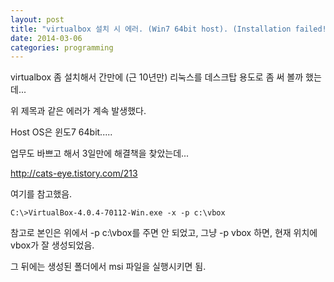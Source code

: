 ```yaml
---
layout: post
title: "virtualbox 설치 시 에러. (Win7 64bit host). (Installation failed! Error: 파일 이름, 디렉터리 이름 또는 볼륨 레이블 구문이 잘못되었습니다.)"
date: 2014-03-06 
categories: programming
---
```


virtualbox 좀 설치해서 간만에 (근 10년만) 리눅스를 데스크탑 용도로 좀 써 볼까 했는데...

위 제목과 같은 에러가 계속 발생했다.

Host OS은 윈도7 64bit.....

업무도 바쁘고 해서 3일만에 해결책을 찾았는데...

http://cats-eye.tistory.com/213

여기를 참고했음.

    C:\>VirtualBox-4.0.4-70112-Win.exe -x -p c:\vbox

참고로 본인은 위에서 -p c:\vbox를 주면 안 되었고, 그냥 -p vbox 하면, 현재 위치에 vbox가 잘 생성되었음.

그 뒤에는 생성된 폴더에서 msi 파일을 실행시키면 됨.
